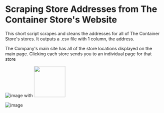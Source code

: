 # Scraping Store Addresses from The Container Store's Website

This short script scrapes and cleans the addresses for all of The Container Store's stores. It outputs a .csv file with 1 column, the address. 


The Company's main site has all of the store locations displayed on the main page. Clicking each store sends you to an individual page for that store

![image](https://your-image-url.type) with <img src="https://user-images.githubusercontent.com/38504767/54851673-1a96cb80-4cc1-11e9-9b23-8a3850702349.png" width="100" height="100">

![image](https://user-images.githubusercontent.com/38504767/54851673-1a96cb80-4cc1-11e9-9b23-8a3850702349.png)


